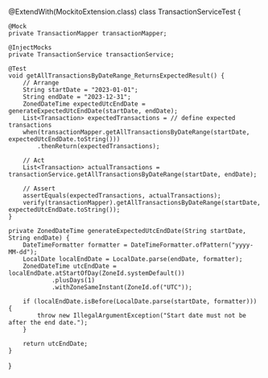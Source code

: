@ExtendWith(MockitoExtension.class)
class TransactionServiceTest {
    
    @Mock
    private TransactionMapper transactionMapper;
    
    @InjectMocks
    private TransactionService transactionService;

    @Test
    void getAllTransactionsByDateRange_ReturnsExpectedResult() {
        // Arrange
        String startDate = "2023-01-01";
        String endDate = "2023-12-31";
        ZonedDateTime expectedUtcEndDate = generateExpectedUtcEndDate(startDate, endDate);
        List<Transaction> expectedTransactions = // define expected transactions
        when(transactionMapper.getAllTransactionsByDateRange(startDate, expectedUtcEndDate.toString()))
            .thenReturn(expectedTransactions);

        // Act
        List<Transaction> actualTransactions = transactionService.getAllTransactionsByDateRange(startDate, endDate);

        // Assert
        assertEquals(expectedTransactions, actualTransactions);
        verify(transactionMapper).getAllTransactionsByDateRange(startDate, expectedUtcEndDate.toString());
    }

    private ZonedDateTime generateExpectedUtcEndDate(String startDate, String endDate) {
        DateTimeFormatter formatter = DateTimeFormatter.ofPattern("yyyy-MM-dd");
        LocalDate localEndDate = LocalDate.parse(endDate, formatter);
        ZonedDateTime utcEndDate = localEndDate.atStartOfDay(ZoneId.systemDefault())
                .plusDays(1)
                .withZoneSameInstant(ZoneId.of("UTC"));
        
        if (localEndDate.isBefore(LocalDate.parse(startDate, formatter))) {
            throw new IllegalArgumentException("Start date must not be after the end date.");
        }

        return utcEndDate;
    }
}

